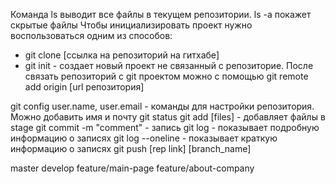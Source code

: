 Команда ls выводит все файлы в текущем репозитории. ls -a покажет скрытые файлы
Чтобы инициализировать проект нужно воспользоваться одним из способов:

- git clone [ссылка на репозиторий на гитхабе]
- git init - создает новый проект не связанный с репозиторие. После связать репозиторий с git проектом можно с помощью git remote add origin [url репозитория]

git config user.name, user.email - команды для настройки репозитория. Можно добавить имя и почту 
git status
git add [files] - добавляет файлы в stage
git commit -m "comment" - запись
git log - показывает подробную информацию о записях
git log --oneline - показывает краткую информацию о записях
git push [rep link] [branch_name]

master
develop
feature/main-page
feature/about-company